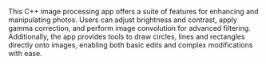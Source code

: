 This C++ image processing app offers a suite of features for enhancing and manipulating photos. Users can adjust brightness and contrast, apply gamma correction, and perform image convolution for advanced filtering. Additionally, the app provides tools to draw circles, lines and rectangles directly onto images, enabling both basic edits and complex modifications with ease.

